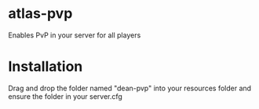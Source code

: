 # atlas-pvp
Enables PvP in your server for all players

# Installation
Drag and drop the folder named "dean-pvp" into your resources folder and ensure the folder in your server.cfg
